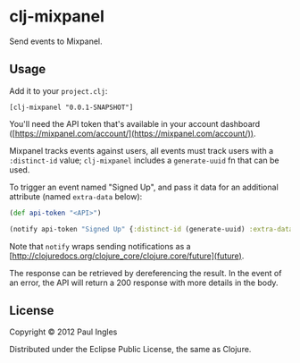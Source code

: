 # clj-mixpanel

Send events to Mixpanel.

## Usage

Add it to your `project.clj`:

    [clj-mixpanel "0.0.1-SNAPSHOT"]

You'll need the API token that's available in your account dashboard ([https://mixpanel.com/account/](https://mixpanel.com/account/)).

Mixpanel tracks events against users, all events must track users with a `:distinct-id` value; `clj-mixpanel` includes a `generate-uuid` fn that can be used.

To trigger an event named "Signed Up", and pass it data for an additional attribute (named `extra-data` below):

```clojure
(def api-token "<API>")

(notify api-token "Signed Up" {:distinct-id (generate-uuid) :extra-data "hello"})}
```

Note that `notify` wraps sending notifications as a [http://clojuredocs.org/clojure_core/clojure.core/future](future).

The response can be retrieved by dereferencing the result. In the event of an error, the API will return a 200 response with more details in the body.

## License

Copyright &copy; 2012 Paul Ingles

Distributed under the Eclipse Public License, the same as Clojure.
